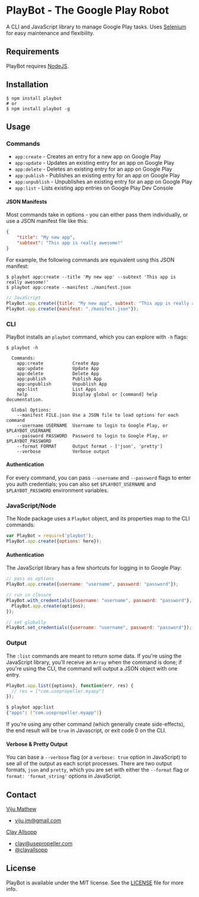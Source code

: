# PlayBot - The Google Play Robot

A CLI and JavaScript library to manage Google Play tasks. Uses [Selenium](http://docs.seleniumhq.org/) for easy maintenance and flexibility.

## Requirements

PlayBot requires [NodeJS](http://nodejs.org/).

## Installation

```
$ npm install playbot
# or
$ npm install playbot -g
```

## Usage

### Commands

- `app:create` - Creates an entry for a new app on Google Play
- `app:update` - Updates an existing entry for an app on Google Play
- `app:delete` - Deletes an existing entry for an app on Google Play
- `app:publish` - Publishes an existing entry for an app on Google Play
- `app:unpublish` - Unpublishes an existing entry for an app on Google Play
- `app:list` - Lists existing app entries on Google Play Dev Console

#### JSON Manifests

Most commands take in options - you can either pass them individually, or use a JSON manifest file like this:

```json
{
    "title": "My new app",
    "subtext": "This app is really awesome!"
}
```

For example, the following commands are equivalent usng this JSON manifest:

```shell
$ playbot app:create --title 'My new app' --subtext 'This app is really awesome!'
$ playbot app:create --manifest ./manifest.json
```

```javascript
// JavaScript
PlayBot.app.create({title: "My new app", subtext: "This app is really awesome!"});
PlayBot.app.create({manifest: "./manifest.json"});
```

### CLI

PlayBot installs an `playbot` command, which you can explore with `-h` flags:

```shell
$ playbot -h

  Commands:
    app:create           Create App
    app:update           Update App
    app:delete           Delete App
    app:publish          Publish App
    app:unpublish        Unpublish App
    app:list             List Apps
    help                 Display global or [command] help documentation.

  Global Options:
    --manifest FILE.json Use a JSON file to load options for each command
    --username USERNAME  Username to login to Google Play, or $PLAYBOT_USERNAME
    --password PASSWORD  Password to login to Google Play, or $PLAYBOT_PASSWORD
    --format FORMAT      Output format - ['json', 'pretty']
    --verbose            Verbose output
```

#### Authentication

For every command, you can pass `--username` and `--password` flags to enter you auth credentials; you can also set `$PLAYBOT_USERNAME` and `$PLAYBOT_PASSWORD` environment variables.

### JavaScript/Node

The Node package uses a `PlayBot` object, and its properties map to the CLI commands:

```javascript
var PlayBot = require('playbot');
PlayBot.app.create({options: here});
```

#### Authentication

The JavaScript library has a few shortcuts for logging in to Google Play:

```javascript
// pass as options
PlayBot.app.create({username: "username", password: "password"});

// run in closure
PlayBot.with_credentials({username: "username", password: "password"}, function() {
  PlayBot.app.create(options);
});

// set globally
PlayBot.set_credentials({username: "username", password: "password"});
```


### Output

The `:list` commands are meant to return some data. If you're using the JavaScript library, you'll receive an `Array` when the command is done; if you're using the CLI, the command will output a JSON object with one entry.

```javascript
PlayBot.app.list({options}, function(err, res) {
  // res = ["com.usepropeller.myapp"]
});
```

```bash
$ playbot app:list
{"apps": ["com.usepropeller.myapp"]}
```

If you're using any other command (which generally create side-effects), the end result will be `true` in Javascript, or exit code 0 on the CLI.

#### Verbose & Pretty Output

You can base a `--verbose` flag (or a `verbose: true` option in JavaScript) to see all of the output as each script processes. There are two output formats, `json` and `pretty`, which you are set with either the `--format` flag or `format: 'format_string'` options in JavaScript.

## Contact

[Viju Mathew](https://github.com/viju-mathew)
- [viju.jm@gmail.com](mailto:viju.jm@gmail.com)

[Clay Allsopp](http://clayallsopp.com/)
- [clay@usepropeller.com](mailto:clay@usepropeller.com)
- [@clayallsopp](https://twitter.com/clayallsopp)

## License

PlayBot is available under the MIT license. See the [LICENSE](LICENSE) file for more info.

